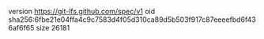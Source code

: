 version https://git-lfs.github.com/spec/v1
oid sha256:6fbe21e04ffa4c9c7583d4f05d310ca89d5b503f917c87eeeefbd6f436af6f65
size 26181
